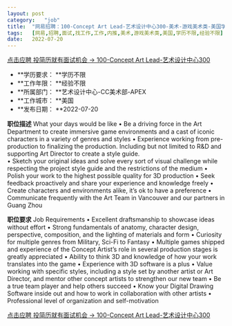 ```yaml
---
layout:	post
category:	"job"
title:	"网易招聘：100-Concept Art Lead-艺术设计中心300-美术-游戏美术类-美国学历不限经验不限"
tags:	[网易,招聘,面试,找工作,工作,内推,美术,游戏美术类,美国,学历不限,经验不限]
date:	2022-07-20
---
```


[点击应聘 投简历就有面试机会 -> 100-Concept Art Lead-艺术设计中心300](http://mobile.bole.netease.com/bole/boleDetail?id=40995&employeeId=346f03c3cda5f04c&key=all)



- **学历要求： **学历不限
- **工作年限： **经验不限
- **所属部门： **艺术设计中心-CC美术部-APEX
- **工作城市： **美国
- **发布日期： **2022-07-20



**职位描述**
What your days would be like
• Be a driving force in the Art Department to create immersive game environments and a cast of iconic characters in a variety of genres and styles 
• Experience working from pre-production to finalizing the production. Including but not limited to R&amp;D and supporting Art Director to create a style guide.   
• Sketch your original ideas and solve every sort of visual challenge while respecting the project style guide and the restrictions of the medium 
• Polish your work to the highest possible quality for 3D production
• Seek feedback proactively and share your experience and knowledge freely
• Create characters and environments alike, it’s ok to have a preference 
• Communicate frequently with the Art Team in Vancouver and our partners in Guang Zhou



**职位要求**
Job Requirements
• Excellent draftsmanship to showcase ideas without effort
• Strong fundamentals of anatomy, character design, perspective, composition, and the lighting of materials and form
• Curiosity for multiple genres from Military, Sci-Fi to Fantasy
• Multiple games shipped and experience of the Concept Artist’s role in several production stages is greatly appreciated 
• Ability to think 3D and knowledge of how your work translates into the game
• Experience with 3D software is a plus 
• Value working with specific styles, including a style set by another artist or Art Director, and mentor other concept artists to strengthen our new team 
• Be a true team player and help others succeed
• Know your Digital Drawing Software inside out and how to work in collaboration with other artists
• Professional level of organization and self-motivation



[点击应聘 投简历就有面试机会 -> 100-Concept Art Lead-艺术设计中心300](http://mobile.bole.netease.com/bole/boleDetail?id=40995&employeeId=346f03c3cda5f04c&key=all)
